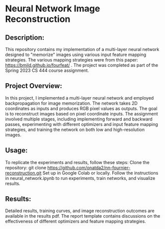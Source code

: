 # Neural Network Image Reconstruction

## Description:
This repository contains my implementation of a multi-layer neural network designed to "memorize" images using various input feature mapping strategies. The various mapping strategies were from this paper: https://bmild.github.io/fourfeat/ . The project was completed as part of the Spring 2023 CS 444 course assignment.

## Project Overview:
In this project, I implemented a multi-layer neural network and employed backpropagation for image memorization. The network takes 2D coordinates as inputs and produces RGB pixel values as outputs. The goal is to reconstruct images based on pixel coordinate inputs. The assignment involved multiple stages, including implementing forward and backward passes, experimenting with different optimizers and input feature mapping strategies, and training the network on both low and high-resolution images.

## Usage:
To replicate the experiments and results, follow these steps:
Clone the repository: git clone https://github.com/onatda2/nn-fournier-reconstruction.git
Set up in Google Colab or locally.
Follow the instructions in neural_network.ipynb to run experiments, train networks, and visualize results.

## Results:
Detailed results, training curves, and image reconstruction outcomes are available in the results pdf. The report template contains discussions on the effectiveness of different optimizers and feature mapping strategies.

